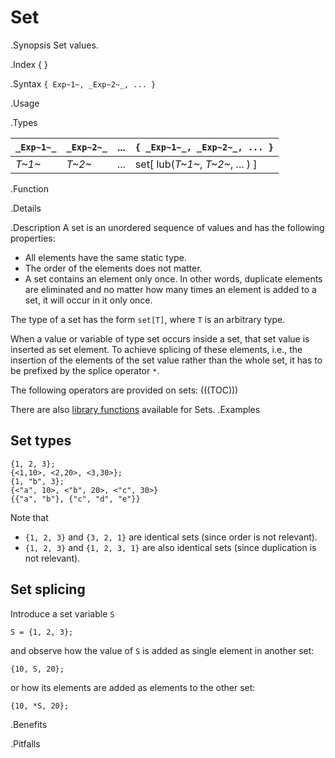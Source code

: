 # Set

.Synopsis
Set values.

.Index
{ }

.Syntax
`{ Exp~1~, _Exp~2~_, ... }`

.Usage

.Types


|  `_Exp~1~_` |  `_Exp~2~_` |  ...  |  `{ _Exp~1~_, _Exp~2~_, ... }`    |
| --- | --- | --- | --- |
| _T~1~_    | _T~2~_    |  ...  |  set[ lub(_T~1~_, _T~2~_, ... ) ]  |


.Function

.Details

.Description
A set is an unordered sequence of values and has the following properties:

*  All elements have the same static type.
*  The order of the elements does not matter.
*  A set contains an element only once. In other words, duplicate elements are eliminated and no 
  matter how many times an element is added to a set, it will occur in it only once.


The type of a set has the form `set[T]`,
where `T` is an arbitrary type.

When a value or variable of type set occurs inside a set, that set value is inserted as set element. 
To achieve splicing of these elements, i.e., the insertion of the elements of the set value rather than the whole set,
it has to be prefixed by the splice operator `*`.

The following operators are provided on sets:
(((TOC)))

There are also [library functions]((Libraries:Prelude-Set)) available for Sets.
.Examples
##  Set types 

```rascal-shell
{1, 2, 3};
{<1,10>, <2,20>, <3,30>};
{1, "b", 3};
{<"a", 10>, <"b", 20>, <"c", 30>}
{{"a", "b"}, {"c", "d", "e"}}
```
Note that

*  `{1, 2, 3}` and `{3, 2, 1}` are identical sets (since order is not relevant).
*  `{1, 2, 3}` and `{1, 2, 3, 1}` are also identical sets (since duplication is not relevant).



##  Set splicing 

Introduce a set variable `S`
```rascal-shell,continue
S = {1, 2, 3};
```
and observe how the value of `S` is added as single element in another set:
```rascal-shell,continue
{10, S, 20};
```
or how its elements are added as elements to the other set:
```rascal-shell,continue
{10, *S, 20};
```

.Benefits

.Pitfalls

